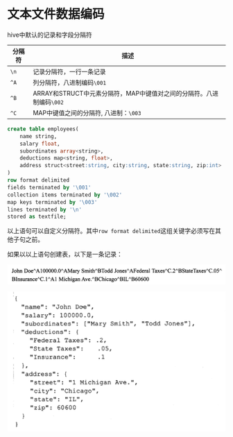 # 文本文件数据编码

hive中默认的记录和字段分隔符

| 分隔符 | 描述                                                         |
| ------ | ------------------------------------------------------------ |
| `\n`   | 记录分隔符，一行一条记录                                     |
| `^A`   | 列分隔符，八进制编码`\001`                                   |
| `^B`   | ARRAY和STRUCT中元素分隔符，MAP中键值对之间的分隔符。八进制编码`\002` |
| `^C`   | MAP中键值之间的分隔符, 八进制：`\003`                        |

```sql
create table employees(
    name string,
    salary float,
    subordinates array<string>,
    deductions map<string, float>,
    address struct<street:string, city:string, state:string, zip:int>
)
row format delimited
fields terminated by '\001'
collection items terminated by '\002'
map keys terminated by '\003'
lines terminated by '\n'
stored as textfile;
```

以上语句可以自定义分隔符。其中`row format delimited`这组关键字必须写在其他子句之前。

如果以以上语句创建表，以下是一条记录：

![1560489525268](img/0007-1.png)

![0007-2](img/0007-2.png)